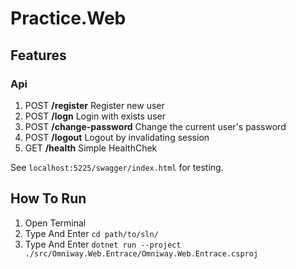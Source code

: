 # Practice.Web

## Features

### Api
1. POST **/register** Register new user
2. POST **/logn** Login with exists user
3. POST **/change-password** Change the current user's password
4. POST **/logout** Logout by invalidating session
5. GET **/health** Simple HealthChek

See `localhost:5225/swagger/index.html` for testing.

## How To Run 

1. Open Terminal
2. Type And Enter ```cd path/to/sln/```
3. Type And Enter ```dotnet run --project ./src/Omniway.Web.Entrace/Omniway.Web.Entrace.csproj ```
